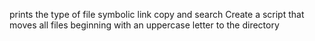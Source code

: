 prints the type of file
symbolic link
copy and search
Create a script that moves all files beginning with an uppercase letter to the directory
